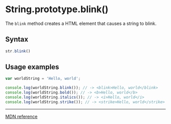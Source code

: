 # String.prototype.blink()

The `blink` method creates a <blink> HTML element that causes a string to blink.
  
## Syntax

```js
str.blink()
```

## Usage examples

```js
var worldString = 'Hello, world';

console.log(worldString.blink()); // -> <blink>Hello, world</blink>
console.log(worldString.bold()); // -> <b>Hello, world</b>
console.log(worldString.italics()); // -> <i>Hello, world</i>
console.log(worldString.strike()); // -> <strike>Hello, world</strike>
```

---

[MDN reference](https://developer.mozilla.org/en-US/docs/Web/JavaScript/Reference/Global_Objects/String/blink)
